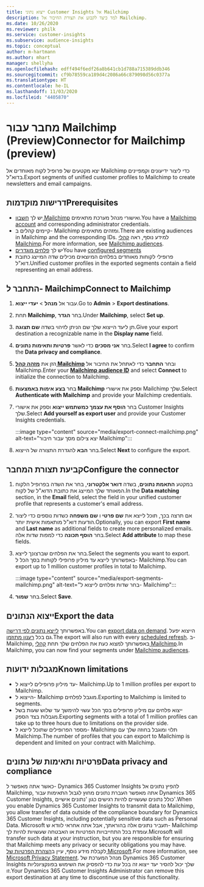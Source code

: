 ```yaml
---
title: ייצוא נתוני Customer Insights אל Mailchimp
description: למד כיצד לקבוע את תצורת החיבור אל Mailchimp.
ms.date: 10/26/2020
ms.reviewer: philk
ms.service: customer-insights
ms.subservice: audience-insights
ms.topic: conceptual
author: m-hartmann
ms.author: mhart
manager: shellyha
ms.openlocfilehash: edff494f6edf26a8b641cb1d788a715389ddb346
ms.sourcegitcommit: cf9b78559ca189d4c2086a66c879098d56c0377a
ms.translationtype: HT
ms.contentlocale: he-IL
ms.lasthandoff: 11/03/2020
ms.locfileid: "4405870"
---
```

# <a name="connector-for-mailchimp-preview"></a><span data-ttu-id="e23bf-103">מחבר עבור Mailchimp‏ (Preview)</span><span class="sxs-lookup"><span data-stu-id="e23bf-103">Connector for Mailchimp (preview)</span></span>

<span data-ttu-id="e23bf-104">יצא מקטעים של פרופיל לקוח מאוחדים אל Mailchimp כדי ליצור ידיעונים וקמפיינים בדוא"ל.</span><span class="sxs-lookup"><span data-stu-id="e23bf-104">Export segments of unified customer profiles to Mailchimp to create newsletters and email campaigns.</span></span>

## <a name="prerequisites"></a><span data-ttu-id="e23bf-105">דרישות מוקדמות</span><span class="sxs-lookup"><span data-stu-id="e23bf-105">Prerequisites</span></span>

-   <span data-ttu-id="e23bf-106">יש לך [חשבון Mailchimp](https://mailchimp.com/) ואישורי מנהל מערכת מתאימים.</span><span class="sxs-lookup"><span data-stu-id="e23bf-106">You have a [Mailchimp account](https://mailchimp.com/) and corresponding administrator credentials.</span></span>
-   <span data-ttu-id="e23bf-107">קיימים קהלים ב- Mailchimp ומזהים מתאימים.</span><span class="sxs-lookup"><span data-stu-id="e23bf-107">There are existing audiences in Mailchimp and the corresponding IDs.</span></span> <span data-ttu-id="e23bf-108">למידע נוסף, ראה [קהלי Mailchimp](https://mailchimp.com/help/create-audience/).</span><span class="sxs-lookup"><span data-stu-id="e23bf-108">For more information, see [Mailchimp audiences](https://mailchimp.com/help/create-audience/).</span></span>
-   <span data-ttu-id="e23bf-109">יש לך [פלחים מוגדרים](segments.md)</span><span class="sxs-lookup"><span data-stu-id="e23bf-109">You have [configured segments](segments.md)</span></span>
-   <span data-ttu-id="e23bf-110">פרופילי לקוחות מאוחדים בפלחים המיוצאים מכילים שדה המייצג כתובת דוא"ל.</span><span class="sxs-lookup"><span data-stu-id="e23bf-110">Unified customer profiles in the exported segments contain a field representing an email address.</span></span>

## <a name="connect-to-mailchimp"></a><span data-ttu-id="e23bf-111">התחבר ל- Mailchimp</span><span class="sxs-lookup"><span data-stu-id="e23bf-111">Connect to Mailchimp</span></span>

1. <span data-ttu-id="e23bf-112">עבור אל **מנהל** > **יעדי ייצוא**.</span><span class="sxs-lookup"><span data-stu-id="e23bf-112">Go to **Admin** > **Export destinations**.</span></span>

1. <span data-ttu-id="e23bf-113">תחת **Mailchimp**, בחר **הגדר**.</span><span class="sxs-lookup"><span data-stu-id="e23bf-113">Under **Mailchimp**, select **Set up**.</span></span>

1. <span data-ttu-id="e23bf-114">תן ליעד הייצוא שלך שם הניתן לזיהוי בשדה **שם תצוגה**.</span><span class="sxs-lookup"><span data-stu-id="e23bf-114">Give your export destination a recognizable name in the **Display name** field.</span></span>

1. <span data-ttu-id="e23bf-115">בחר **אני מסכים** כדי לאשר **פרטיות ותאימות נתונים**.</span><span class="sxs-lookup"><span data-stu-id="e23bf-115">Select **I agree** to confirm the **Data privacy and compliance**.</span></span>

1. <span data-ttu-id="e23bf-116">הזן את **[מזהה קהל Mailchimp](https://mailchimp.com/help/find-audience-id/)** ובחר **התחבר** כדי לאתחל את החיבור אל Mailchimp.</span><span class="sxs-lookup"><span data-stu-id="e23bf-116">Enter your **[Mailchimp audience ID](https://mailchimp.com/help/find-audience-id/)** and select **Connect** to initialize the connection to Mailchimp.</span></span>

1. <span data-ttu-id="e23bf-117">בחר **בצע אימות באמצעות Mailchimp** וספק את אישורי Mailchimp שלך.</span><span class="sxs-lookup"><span data-stu-id="e23bf-117">Select **Authenticate with Mailchimp** and provide your Mailchimp credentials.</span></span>

1. <span data-ttu-id="e23bf-118">בחר **הוסף את עצמך כמשתמש ייצוא** וספק את אישורי Customer Insights שלך.</span><span class="sxs-lookup"><span data-stu-id="e23bf-118">Select **Add yourself as export user** and provide your Customer Insights credentials.</span></span>

   :::image type="content" source="media/export-connect-mailchimp.png" alt-text="יצא צילום מסך עבור חיבור Mailchimp":::

1. <span data-ttu-id="e23bf-120">בחר **הבא** להגדרת התצורה של הייצוא.</span><span class="sxs-lookup"><span data-stu-id="e23bf-120">Select **Next** to configure the export.</span></span>

## <a name="configure-the-connector"></a><span data-ttu-id="e23bf-121">קביעת תצורת המחבר</span><span class="sxs-lookup"><span data-stu-id="e23bf-121">Configure the connector</span></span>

1. <span data-ttu-id="e23bf-122">במקטע **התאמת נתונים**, בשדה **דואר אלקטרוני**, בחר את השדה בפרופיל הלקוח המאוחד שלך המייצג את כתובת הדוא"ל של לקוח.</span><span class="sxs-lookup"><span data-stu-id="e23bf-122">In the **Data matching** section, in the **Email** field, select the field in your unified customer profile that represents a customer's email address.</span></span> 

1. <span data-ttu-id="e23bf-123">אם תרצה בכך, תוכל לייצא את **שם פרטי** ו **שם משפחה** כשדות נוספים כדי ליצור הודעות דוא"ל מותאמות אישית יותר.</span><span class="sxs-lookup"><span data-stu-id="e23bf-123">Optionally, you can export **First name** and **Last name** as additional fields to create more personalized emails.</span></span> <span data-ttu-id="e23bf-124">בחר **הוסף תכונה** כדי למפות שדות אלה.</span><span class="sxs-lookup"><span data-stu-id="e23bf-124">Select **Add attribute** to map these fields.</span></span>

1. <span data-ttu-id="e23bf-125">בחר את הפלחים שברצונך לייצא.</span><span class="sxs-lookup"><span data-stu-id="e23bf-125">Select the segments you want to export.</span></span> <span data-ttu-id="e23bf-126">באפשרותך לייצא עד מיליון פרופילי לקוחות בסך הכל ל- Mailchimp.</span><span class="sxs-lookup"><span data-stu-id="e23bf-126">You can export up to 1 million customer profiles in total to Mailchimp.</span></span>

   :::image type="content" source="media/export-segments-mailchimp.png" alt-text="בחר שדות ופלחים לייצוא ל- Mailchimp":::

1. <span data-ttu-id="e23bf-128">בחר **שמור**.</span><span class="sxs-lookup"><span data-stu-id="e23bf-128">Select **Save**.</span></span>

## <a name="export-the-data"></a><span data-ttu-id="e23bf-129">ייצוא הנתונים</span><span class="sxs-lookup"><span data-stu-id="e23bf-129">Export the data</span></span>

<span data-ttu-id="e23bf-130">באפשרותך [לייצא נתונים לפי דרישה](export-destinations.md).</span><span class="sxs-lookup"><span data-stu-id="e23bf-130">You can [export data on demand](export-destinations.md).</span></span> <span data-ttu-id="e23bf-131">הייצוא יפעל גם בכל [רענון מתוזמן](system.md#schedule-tab).</span><span class="sxs-lookup"><span data-stu-id="e23bf-131">The export will also run with every [scheduled refresh](system.md#schedule-tab).</span></span> <span data-ttu-id="e23bf-132">ב- Mailchimp, באפשרותך למצוא כעת את הפלחים שלך תחת [קהלי Mailchimp](https://mailchimp.com/help/create-audience/).</span><span class="sxs-lookup"><span data-stu-id="e23bf-132">In Mailchimp, you can now find your segments under [Mailchimp audiences](https://mailchimp.com/help/create-audience/).</span></span>

## <a name="known-limitations"></a><span data-ttu-id="e23bf-133">מגבלות ידועות</span><span class="sxs-lookup"><span data-stu-id="e23bf-133">Known limitations</span></span>

- <span data-ttu-id="e23bf-134">עד מיליון פרופילים לייצוא ל- Mailchimp.</span><span class="sxs-lookup"><span data-stu-id="e23bf-134">Up to 1 million profiles per export to Mailchimp.</span></span>
- <span data-ttu-id="e23bf-135">הייצוא ל- Mailchimp מוגבל לפלחים.</span><span class="sxs-lookup"><span data-stu-id="e23bf-135">Exporting to Mailchimp is limited to segments.</span></span>
- <span data-ttu-id="e23bf-136">ייצוא פלחים עם מיליון פרופילים בסך הכל עשוי להימשך עד שלוש שעות בשל מגבלות בצד הספק.</span><span class="sxs-lookup"><span data-stu-id="e23bf-136">Exporting segments with a total of 1 million profiles can take up to three hours due to limitations on the provider side.</span></span> 
- <span data-ttu-id="e23bf-137">מספר הפרופילים שתוכל לייצא ל- Mailchimp תלוי ומוגבל בחוזה שלך עם Mailchimp.</span><span class="sxs-lookup"><span data-stu-id="e23bf-137">The number of profiles that you can export to Mailchimp is dependent and limited on your contract with Mailchimp.</span></span>

## <a name="data-privacy-and-compliance"></a><span data-ttu-id="e23bf-138">פרטיות ותאימות של נתונים</span><span class="sxs-lookup"><span data-stu-id="e23bf-138">Data privacy and compliance</span></span>

<span data-ttu-id="e23bf-139">כאשר אתה מאפשר ל- Dynamics 365 Customer Insights להפיץ נתונים אל Mailchimp, אתה מאפשר העברת נתונים מחוץ לגבול התאימות עבור Dynamics 365 Customer Insights, כולל נתונים שעשויים להיות רגישים כגון 'נתונים אישיים'.</span><span class="sxs-lookup"><span data-stu-id="e23bf-139">When you enable Dynamics 365 Customer Insights to transmit data to Mailchimp, you allow transfer of data outside of the compliance boundary for Dynamics 365 Customer Insights, including potentially sensitive data such as Personal Data.</span></span> <span data-ttu-id="e23bf-140">Microsoft תעביר נתונים אלה בהוראתך, אבל אתה אחראי לוודא ש- Mailchimp עומדת בכל התחייבויות הפרטיות או האבטחה שעשויות להיות לך.</span><span class="sxs-lookup"><span data-stu-id="e23bf-140">Microsoft will transfer such data at your instruction, but you are responsible for ensuring that Mailchimp meets any privacy or security obligations you may have.</span></span> <span data-ttu-id="e23bf-141">לקבלת מידע נוסף, עיין ב[הצהרת הפרטיות של Microsoft](https://go.microsoft.com/fwlink/?linkid=396732).</span><span class="sxs-lookup"><span data-stu-id="e23bf-141">For more information, see [Microsoft Privacy Statement](https://go.microsoft.com/fwlink/?linkid=396732).</span></span>
<span data-ttu-id="e23bf-142">מנהל המערכת של Dynamics 365 Customer Insights שלך יכול להסיר יעד ייצוא זה בכל עת כדי להפסיק את השימוש בפונקציונליות זו.</span><span class="sxs-lookup"><span data-stu-id="e23bf-142">Your Dynamics 365 Customer Insights Administrator can remove this export destination at any time to discontinue use of this functionality.</span></span>

